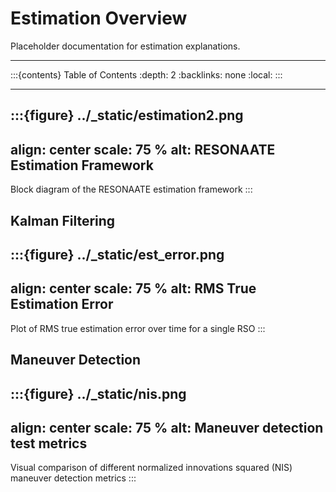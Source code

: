 # Estimation Overview

Placeholder documentation for estimation explanations.

-------------------------------------------------
<!-- TOC formatted for sphinx -->
:::{contents} Table of Contents
:depth: 2
:backlinks: none
:local:
:::

-------------------------------------------------


:::{figure} ../_static/estimation2.png
---
align: center
scale: 75 %
alt: RESONAATE Estimation Framework
---
Block diagram of the RESONAATE estimation framework
:::


## Kalman Filtering

:::{figure} ../_static/est_error.png
---
align: center
scale: 75 %
alt: RMS True Estimation Error
---
Plot of RMS true estimation error over time for a single RSO
:::


## Maneuver Detection

:::{figure} ../_static/nis.png
---
align: center
scale: 75 %
alt: Maneuver detection test metrics
---
Visual comparison of different normalized innovations squared (NIS) maneuver detection metrics
:::
